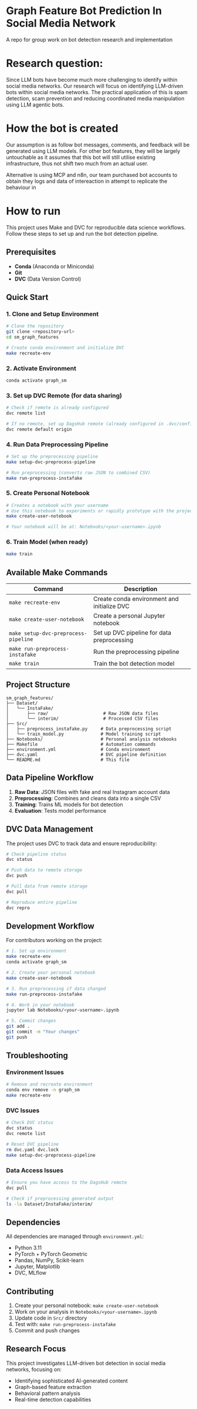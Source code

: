 # Graph Feature Bot Prediction In Social Media Network

A repo for group work on bot detection research and implementation

# Research question:

Since LLM bots have become much more challenging to identify within social media networks. Our research will focus on identifying LLM-driven bots within social media networks. The practical application of this is spam detection, scam prevention and reducing coordinated media manipulation using LLM agentic bots.


# How the bot is created

Our assumption is as follow bot messages, comments, and feedback will be generated using LLM models. For other bot features, they will be largely untouchable as it assumes that this bot will still utilise existing infrastructure, thus not shift two much from an actual user.

Alternative is using MCP and n8n, our team purchased bot accounts to obtain they logs and data of intereaction in attempt to replicate the behaviour in 

# How to run

This project uses Make and DVC for reproducible data science workflows. Follow these steps to set up and run the bot detection pipeline.

## Prerequisites

- **Conda** (Anaconda or Miniconda)
- **Git**
- **DVC** (Data Version Control)

## Quick Start

### 1. Clone and Setup Environment
```bash
# Clone the repository
git clone <repository-url>
cd sm_graph_features

# Create conda environment and initialize DVC
make recreate-env
```

### 2. Activate Environment
```bash
conda activate graph_sm
```

### 3. Set up DVC Remote (for data sharing)
```bash
# Check if remote is already configured
dvc remote list

# If no remote, set up DagsHub remote (already configured in .dvc/config)
dvc remote default origin
```

### 4. Run Data Preprocessing Pipeline
```bash
# Set up the preprocessing pipeline
make setup-dvc-preprocess-pipeline

# Run preprocessing (converts raw JSON to combined CSV)
make run-preprocess-instafake
```

### 5. Create Personal Notebook
```bash
# Creates a notebook with your username
# Use this notebook to experiments or rapidly prototype with the project
make create-user-notebook

# Your notebook will be at: Notebooks/<your-username>.ipynb
```

### 6. Train Model (when ready)
```bash
make train
```

## Available Make Commands

| Command | Description |
|---------|-------------|
| `make recreate-env` | Create conda environment and initialize DVC |
| `make create-user-notebook` | Create a personal Jupyter notebook |
| `make setup-dvc-preprocess-pipeline` | Set up DVC pipeline for data preprocessing |
| `make run-preprocess-instafake` | Run the preprocessing pipeline |
| `make train` | Train the bot detection model |

## Project Structure

```
sm_graph_features/
├── Dataset/
│   └── InstaFake/
│       ├── raw/                     # Raw JSON data files
│       └── interim/                 # Processed CSV files
├── Src/
│   ├── preprocess_instafake.py     # Data preprocessing script
│   └── train_model.py              # Model training script
├── Notebooks/                      # Personal analysis notebooks
├── Makefile                        # Automation commands
├── environment.yml                 # Conda environment
├── dvc.yaml                        # DVC pipeline definition
└── README.md                       # This file
```

## Data Pipeline Workflow

1. **Raw Data**: JSON files with fake and real Instagram account data
2. **Preprocessing**: Combines and cleans data into a single CSV
3. **Training**: Trains ML models for bot detection
4. **Evaluation**: Tests model performance

## DVC Data Management

The project uses DVC to track data and ensure reproducibility:

```bash
# Check pipeline status
dvc status

# Push data to remote storage
dvc push

# Pull data from remote storage
dvc pull

# Reproduce entire pipeline
dvc repro
```

## Development Workflow

For contributors working on the project:

```bash
# 1. Set up environment
make recreate-env
conda activate graph_sm

# 2. Create your personal notebook
make create-user-notebook

# 3. Run preprocessing if data changed
make run-preprocess-instafake

# 4. Work in your notebook
jupyter lab Notebooks/<your-username>.ipynb

# 5. Commit changes
git add .
git commit -m "Your changes"
git push
```

## Troubleshooting

### Environment Issues
```bash
# Remove and recreate environment
conda env remove -n graph_sm
make recreate-env
```

### DVC Issues
```bash
# Check DVC status
dvc status
dvc remote list

# Reset DVC pipeline
rm dvc.yaml dvc.lock
make setup-dvc-preprocess-pipeline
```

### Data Access Issues
```bash
# Ensure you have access to the DagsHub remote
dvc pull

# Check if preprocessing generated output
ls -la Dataset/InstaFake/interim/
```

## Dependencies

All dependencies are managed through `environment.yml`:
- Python 3.11
- PyTorch + PyTorch Geometric
- Pandas, NumPy, Scikit-learn
- Jupyter, Matplotlib
- DVC, MLflow

## Contributing

1. Create your personal notebook: `make create-user-notebook`
2. Work on your analysis in `Notebooks/<your-username>.ipynb`
3. Update code in `Src/` directory
4. Test with: `make run-preprocess-instafake`
5. Commit and push changes

## Research Focus

This project investigates LLM-driven bot detection in social media networks, focusing on:
- Identifying sophisticated AI-generated content
- Graph-based feature extraction
- Behavioral pattern analysis
- Real-time detection capabilities

